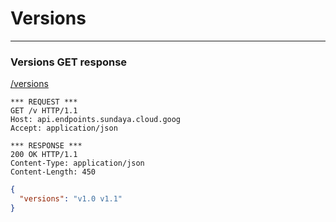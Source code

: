 # Versions
---

### Versions GET response

[/versions](http:/api.endpoints.sundaya.cloud.goog/versions)

```
*** REQUEST ***	
GET /v HTTP/1.1	
Host: api.endpoints.sundaya.cloud.goog
Accept: application/json
    
*** RESPONSE ***	
200 OK HTTP/1.1	
Content-Type: application/json
Content-Length: 450	

```


```json
{
  "versions": "v1.0 v1.1"
}
```